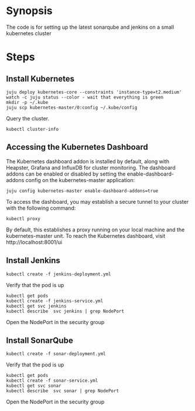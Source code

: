 # Synopsis

The code is for setting up the latest sonarqube and jenkins on a small kubernetes cluster

# Steps

## Install Kubernetes
```
juju deploy kubernetes-core --constraints 'instance-type=t2.medium'
watch -c juju status --color - wait that everything is green
mkdir -p ~/.kube
juju scp kubernetes-master/0:config ~/.kube/config
```
Query the cluster.
```
kubectl cluster-info
```
## Accessing the Kubernetes Dashboard

The Kubernetes dashboard addon is installed by default, along with Heapster,
Grafana and InfluxDB for cluster monitoring. The dashboard addons can be
enabled or disabled by setting the enable-dashboard-addons config on the
kubernetes-master application:

```
juju config kubernetes-master enable-dashboard-addons=true
```
To access the dashboard, you may establish a secure tunnel to your cluster with
the following command:

```
kubectl proxy
```
By default, this establishes a proxy running on your local machine and the
kubernetes-master unit. To reach the Kubernetes dashboard, visit
http://localhost:8001/ui

## Install Jenkins
```
kubectl create -f jenkins-deployment.yml
```
Verify that the pod is up
```
kubectl get pods
kubectl create -f jenkins-service.yml
kubectl get svc jenkins
kubectl describe  svc jenkins | grep NodePort
```
Open the NodePort in the security group 
## Install SonarQube
```
kubectl create -f sonar-deployment.yml
```
Verify that the pod is up
```
kubectl get pods
kubectl create -f sonar-service.yml
kubectl get svc sonar
kubectl describe  svc sonar | grep NodePort
```
Open the NodePort in the security group
